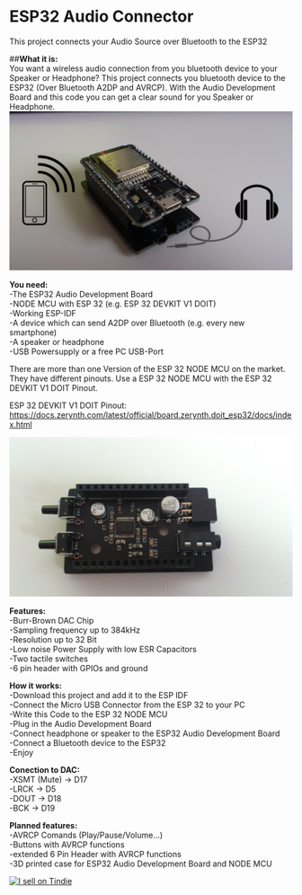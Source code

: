 # **ESP32 Audio Connector**
This project connects your Audio Source over Bluetooth to the ESP32
  
##**What it is:**  
You want a wireless audio connection from you bluetooth device to your Speaker or Headphone? 
This project connects you bluetooth device to the ESP32 (Over Bluetooth A2DP and AVRCP). With the Audio Development Board and this code you can get a clear sound for you Speaker or Headphone.
![Alt-Text](/pictures/overview.jpg)
  
**You need:**  
-The ESP32 Audio Development Board  
-NODE MCU with ESP 32 (e.g. ESP 32 DEVKIT V1 DOIT)  
-Working ESP-IDF  
-A device which can send A2DP over Bluetooth (e.g. every new smartphone)  
-A speaker or headphone  
-USB Powersupply or a  free PC USB-Port
  
There are more than one Version of the ESP 32 NODE MCU on the market. They have different pinouts. Use a ESP 32 NODE MCU with the ESP 32 DEVKIT V1 DOIT Pinout.

ESP 32 DEVKIT V1 DOIT Pinout: https://docs.zerynth.com/latest/official/board.zerynth.doit_esp32/docs/index.html

![Alt-Text](/pictures/DSC_0002.jpg)
  
**Features:**  
-Burr-Brown DAC Chip  
-Sampling frequency up to 384kHz  
-Resolution up to 32 Bit  
-Low noise Power Supply with low ESR Capacitors  
-Two tactile switches  
-6 pin header with GPIOs and ground  
  
**How it works:**  
-Download this project and add it to the ESP IDF  
-Connect the Micro USB Connector from the ESP 32 to your PC  
-Write this Code to the ESP 32 NODE MCU  
-Plug in the Audio Development Board  
-Connect headphone or speaker to the ESP32 Audio Development Board   
-Connect a Bluetooth device to the ESP32  
-Enjoy

**Conection to DAC:**  
-XSMT (Mute)    -> D17  
-LRCK           -> D5  
-DOUT           -> D18  
-BCK            -> D19  
  
**Planned features:**  
-AVRCP Comands (Play/Pause/Volume...)  
-Buttons with AVRCP functions  
-extended 6 Pin Header with AVRCP functions  
-3D printed case for ESP32 Audio Development Board and NODE MCU
  
  <a href="https://www.tindie.com/stores/demp_1993/?ref=offsite_badges&utm_source=sellers_DEMP_1993&utm_medium=badges&utm_campaign=badge_small"><img src="https://d2ss6ovg47m0r5.cloudfront.net/badges/tindie-smalls.png" alt="I sell on Tindie" width="200" height="55"></a>
